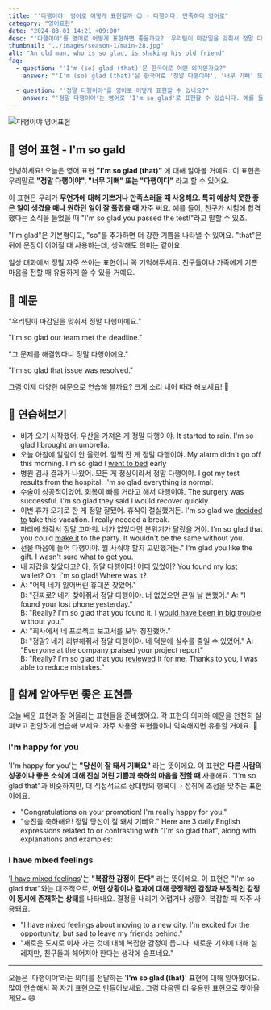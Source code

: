 ```yaml
---
title: "'다행이야' 영어로 어떻게 표현할까 😊 - 다행이다, 만족하다 영어로"
category: "영어표현"
date: "2024-03-01 14:21 +09:00"
desc: "'다행이야'를 영어로 어떻게 표현하면 좋을까요? '우리팀이 마감일을 맞춰서 정말 다행이에요.', '그 문제를 해결했다니 정말 다행이에요.' 등을 영어로 표현하는 법을 배워봅시다. 다양한 예문을 통해서 연습하고 본인의 표현으로 만들어 보세요."
thumbnail: "../images/season-1/main-28.jpg"
alt: "An old man, who is so glad, is shaking his old friend"
faq:
  - question: "'I'm (so) glad (that)'은 한국어로 어떤 의미인가요?"
    answer: "'I'm (so) glad (that)'은 한국어로 '정말 다행이야', '너무 기뻐' 또는 '다행이다'라고 번역할 수 있습니다. 이 표현은 무언가에 대해 기쁘거나 만족스러울 때 사용합니다. 특히 예상치 못한 좋은 일이 생겼을 때나 원하던 일이 잘 풀렸을 때 자주 씁니다."

  - question: "'정말 다행이야'를 영어로 어떻게 표현할 수 있나요?"
    answer: "'정말 다행이야'는 영어로 'I'm so glad'로 표현할 수 있습니다. 예를 들어, '네가 시험에 합격해서 정말 다행이야'는 'I'm so glad you passed the test!'로 말할 수 있습니다."
---
```


![다행이야 영어표현](../images/season-1/main-28.jpg)

## 🌟 영어 표현 - I'm so gald

안녕하세요! 오늘은 영어 표현 **"I'm so glad (that)"** 에 대해 알아볼 거예요. 이 표현은 우리말로 **"정말 다행이야", "너무 기뻐" 또는 "다행이다"** 라고 할 수 있어요.

이 표현은 우리가 **무언가에 대해 기쁘거나 만족스러울 때 사용해요. 특히 예상치 못한 좋은 일이 생겼을 때나 원하던 일이 잘 풀렸을 때** 자주 써요. 예를 들어, 친구가 시험에 합격했다는 소식을 들었을 때 "I'm so glad you passed the test!"라고 말할 수 있죠.

"I'm glad"은 기본형이고, "so"를 추가하면 더 강한 기쁨을 나타낼 수 있어요. "that"은 뒤에 문장이 이어질 때 사용하는데, 생략해도 의미는 같아요.

일상 대화에서 정말 자주 쓰이는 표현이니 꼭 기억해두세요. 친구들이나 가족에게 기쁜 마음을 전할 때 유용하게 쓸 수 있을 거예요.

## 📖 예문

"우리팀이 마감일을 맞춰서 정말 다행이에요."

"I'm so glad our team met the deadline."

"그 문제를 해결했다니 정말 다행이에요."

"I'm so glad that issue was resolved."

그럼 이제 다양한 예문으로 연습해 볼까요? 크게 소리 내어 따라 해보세요! 🎉

## 💬 연습해보기

<ul data-interactive-list>
  <li data-interactive-item>
    <span data-toggler>비가 오기 시작했어. 우산을 가져온 게 정말 다행이야.</span>
    <span data-answer>It started to rain. I'm so glad I brought an umbrella.</span>
  </li>
  <li data-interactive-item>
    <span data-toggler>오늘 아침에 알람이 안 울렸어. 일찍 잔 게 정말 다행이야.</span>
    <span data-answer>My alarm didn't go off this morning. I'm so glad I <a href="/blog/in-english/240.go-to-bed/">went to bed</a> early</span>
  </li>
  <li data-interactive-item>
    <span data-toggler>병원 검사 결과가 나왔어. 모든 게 정상이라서 정말 다행이야.</span>
    <span data-answer>I got my test results from the hospital. I'm so glad everything is normal.</span>
  </li>
  <li data-interactive-item>
    <span data-toggler>수술이 성공적이었어. 회복이 빠를 거라고 해서 다행이야.</span>
    <span data-answer>The surgery was successful. I'm so glad they said I would recover quickly.</span>
  </li>
  <li data-interactive-item>
    <span data-toggler>이번 휴가 오기로 한 게 정말 잘됐어. 휴식이 절실했거든.</span>
    <span data-answer>I'm so glad we <a href="/blog/in-english/062.decide-to/">decided to</a> take this vacation. I really needed a break.</span>
  </li>
  <li data-interactive-item>
    <span data-toggler>파티에 와줘서 정말 고마워. 네가 없었다면 분위기가 달랐을 거야.</span>
    <span data-answer>I'm so glad that you could <a href="/blog/in-english/244.make-it/">make it</a> to the party. It wouldn't be the same without you.</span>
  </li>
  <li data-interactive-item>
    <span data-toggler>선물 마음에 들어 다행이야. 뭘 사줘야 할지 고민했거든."</span>
    <span data-answer>I'm glad you like the gift. I wasn't sure what to get you.</span>
  </li>
  <li data-interactive-item>
    <span data-toggler>내 지갑을 찾았다고? 아, 정말 다행이다! 어디 있었어?</span>
    <span data-answer>You found my <a href="/blog/in-english/457.lose/">lost</a> wallet? Oh, I'm so glad! Where was it?</span>
  </li>
  <li data-interactive-item>
    <span data-toggler>A: "어제 네가 잃어버린 휴대폰 찾았어."<br>B: "진짜로? 네가 찾아줘서 정말 다행이야. 너 없었으면 큰일 날 뻔했어."</span>
    <span data-answer>A: "I found your lost phone yesterday."<br>B: "Really? I'm so glad that you found it. I <a href="/blog/큰일-날-뻔-했다-영어표현/">would have been in big trouble</a> without you."</span>
  </li>
  <li data-interactive-item>
    <span data-toggler>A: "회사에서 네 프로젝트 보고서를 모두 칭찬했어."<br>B: "정말? 네가 리뷰해줘서 정말 다행이야. 네 덕분에 실수를 줄일 수 있었어."</span>
    <span data-answer>A: "Everyone at the company praised your project report"<br>B: "Really? I'm so glad that you <a href="/blog/in-english/251.review/">reviewed</a> it for me. Thanks to you, I was able to reduce mistakes."</span>
  </li>
</ul>

## 🤝 함께 알아두면 좋은 표현들

오늘 배운 표현과 잘 어울리는 표현들을 준비했어요. 각 표현의 의미와 예문을 천천히 살펴보고 편안하게 연습해 보세요. 자주 사용할 표현들이니 익숙해지면 유용할 거예요. 🌟

### I'm happy for you

'I'm happy for you'는 **"당신이 잘 돼서 기뻐요"** 라는 뜻이에요. 이 표현은 **다른 사람의 성공이나 좋은 소식에 대해 진심 어린 기쁨과 축하의 마음을 전할 때** 사용해요. "I'm so glad that"과 비슷하지만, 더 직접적으로 상대방의 행복이나 성취에 초점을 맞추는 표현이에요.

- "Congratulations on your promotion! I'm really happy for you."
- "승진을 축하해요! 정말 당신이 잘 돼서 기뻐요."
  Here are 3 daily English expressions related to or contrasting with "I'm so glad that", along with explanations and examples:

### I have mixed feelings

'[I have mixed feelings](/blog/in-english/217.have-mixed-feelings/)'는 **"복잡한 감정이 든다"** 라는 뜻이에요. 이 표현은 "I'm so glad that"와는 대조적으로, **어떤 상황이나 결과에 대해 긍정적인 감정과 부정적인 감정이 동시에 존재하는 상태**를 나타내요. 결정을 내리기 어렵거나 상황이 복잡할 때 자주 사용돼요.

- "I have mixed feelings about moving to a new city. I'm excited for the opportunity, but sad to leave my friends behind."
- "새로운 도시로 이사 가는 것에 대해 복잡한 감정이 듭니다. 새로운 기회에 대해 설레지만, 친구들과 헤어져야 한다는 생각에 슬프네요."

---

오늘은 '다행이야'라는 의미를 전달하는 '**I'm so glad (that)**' 표현에 대해 알아봤어요. 많이 연습해서 꼭 자기 표현으로 만들어보세요. 그럼 다음엔 더 유용한 표현으로 찾아올게요~ 😄
